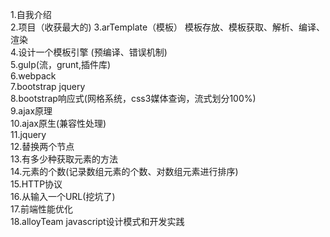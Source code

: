 1.自我介绍  
2.项目（收获最大的)
3.arTemplate（模板）  模板存放、模板获取、解析、编译、渲染  
4.设计一个模板引擎   (预编译、错误机制)    
5.gulp(流，grunt,插件库)  
6.webpack  
7.bootstrap jquery  
8.bootstrap响应式(网格系统，css3媒体查询，流式划分100%)      
9.ajax原理   
10.ajax原生(兼容性处理)  
11.jquery  
12.替换两个节点  
13.有多少种获取元素的方法  
14.元素的个数(记录数组元素的个数、对数组元素进行排序)  
15.HTTP协议  
16.从输入一个URL(挖坑了)    
17.前端性能优化  
18.alloyTeam javascript设计模式和开发实践  
